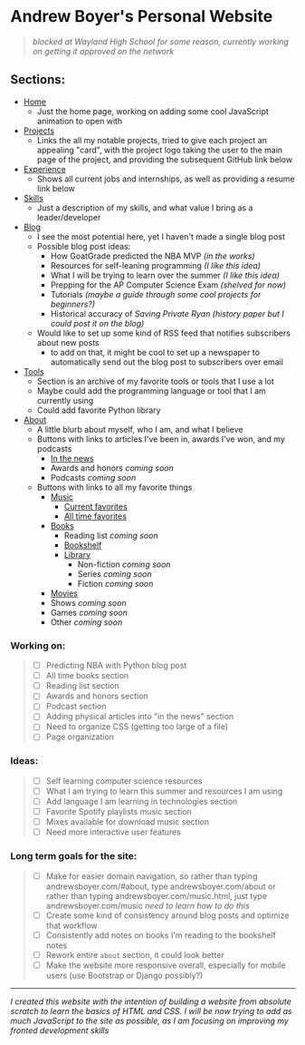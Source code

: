 <div>
<p align="center">
    <a href="https://andrewsboyer.com/" target="_blank" rel="noreferrer noopener">
        <img src="https://github.com/asboyer2/asboyer2/blob/master/images/logo.png?raw=true" alt="">
    </a>
</p>
</div>

# Andrew Boyer's Personal Website
> *blocked at Wayland High School for some reason, currently working on getting it approved on the network*


## Sections:
* [Home](https://andrewsboyer.com/#home)
    * Just the home page, working on adding some cool JavaScript animation to open with
* [Projects](https://andrewsboyer.com/#projects)
    * Links the all my notable projects, tried to give each project an appealing "card", with the project logo taking the user to the main page of the project, and providing the subsequent GitHub link below
* [Experience](https://andrewsboyer.com/#work)
    * Shows all current jobs and internships, as well as providing a resume link below
* [Skills](https://andrewsboyer.com/#services)
    * Just a description of my skills, and what value I bring as a leader/developer
* [Blog](https://andrewsboyer.com/#blog)
    * I see the most potential here, yet I haven't made a single blog post
    * Possible blog post ideas:
        * How GoatGrade predicted the NBA MVP *(in the works)*
        * Resources for self-leaning programming *(I like this idea)*
        * What I will be trying to learn over the summer *(I like this idea)*
        * Prepping for the AP Computer Science Exam *(shelved for now)*
        * Tutorials *(maybe a guide through some cool projects for beginners?)*
        * Historical accuracy of *Saving Private Ryan* *(history paper but I could post it on the blog)*
    * Would like to set up some kind of RSS feed that notifies subscribers about new posts
        * to add on that, it might be cool to set up a newspaper to automatically send out the blog post to subscribers over email
* [Tools](https://andrewsboyer.com/#tools)
    * Section is an archive of my favorite tools or tools that I use a lot
    * Maybe could add the programming language or tool that I am currently using
    * Could add favorite Python library
* [About](https://andrewsboyer.com/#about)
    * A little blurb about myself, who I am, and what I believe
    * Buttons with links to articles I've been in, awards I've won, and my podcasts
        * [In the news](https://andrewsboyer.com/news.html)
        * Awards and honors *coming soon*
        * Podcasts *coming soon*
    * Buttons with links to all my favorite things
        * [Music](https://andrewsboyer.com/music.html)
            * [Current favorites](https://andrewsboyer.com/music-at-the-moment.html)
            * [All time favorites](https://andrewsboyer.com/music-all-time.html)
        * [Books](https://andrewsboyer.com/books.html)
            * Reading list *coming soon*
            * [Bookshelf](https://andrewsboyer.com/bookshelf.html)
            * [Library](https://andrewsboyer.com/library.html)
                * Non-fiction *coming soon*
                * Series *coming soon*
                * Fiction *coming soon*
        * [Movies](https://andrewsboyer.com/movies.html)
        * Shows *coming soon*
        * Games *coming soon*
        * Other *coming soon*



### Working on:
> - [ ] Predicting NBA with Python blog post
> - [ ] All time books section
> - [ ] Reading list section
> - [ ] Awards and honors section
> - [ ] Podcast section
> - [ ] Adding physical articles into "in the news" section
> - [ ] Need to organize CSS (getting too large of a file)
> - [ ] Page organization

### Ideas:
> - [ ] Self learning computer science resources
> - [ ] What I am trying to learn this summer and resources I am using
> - [ ] Add language I am learning in technologies section
> - [ ] Favorite Spotify playlists music section
> - [ ] Mixes available for download music section 
> - [ ] Need more interactive user features

### Long term goals for the site:
> - [ ] Make for easier domain navigation, so rather than typing andrewsboyer.com/#about, type andrewsboyer.com/about or rather than typing andrewsboyer.com/music.html, just type andrewsboyer.com/music *need to learn how to do this*
> - [ ] Create some kind of consistency around blog posts and optimize that workflow
> - [ ] Consistently add notes on books I'm reading to the bookshelf notes
> - [ ] Rework entire `about` section, it could look better
> - [ ] Make the website more responsive overall, especially for mobile users (use Bootstrap or Django possibly?) 

***

*I created this website with the intention of building a website from absolute scratch to learn the basics of HTML and CSS. I will be now trying to add as much JavaScript to the site as possible, as I am focusing on improving my fronted development skills*